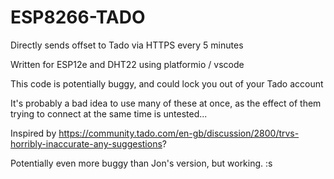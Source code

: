 # ESP8266-TADO
Directly sends offset to Tado via HTTPS every 5 minutes

Written for ESP12e and DHT22 using platformio / vscode

This code is potentially buggy, and could lock you out of your Tado account

It's probably a bad idea to use many of these at once, as the effect of them trying to connect at the same time is untested...

Inspired by https://community.tado.com/en-gb/discussion/2800/trvs-horribly-inaccurate-any-suggestions?

Potentially even more buggy than Jon's version, but working. :s

